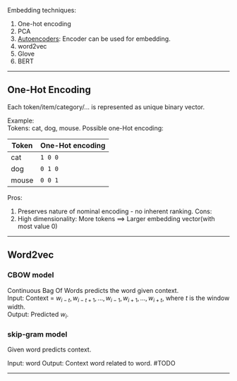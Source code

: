 
Embedding techniques:
1. One-hot encoding
2. PCA
3. [Autoencoders](./Autoencoders.md): Encoder can be used for embedding.
4. word2vec
5. Glove
6. BERT

----
## One-Hot Encoding

Each token/item/category/... is represented as unique binary vector.

Example:  
Tokens: cat, dog, mouse.
Possible one-Hot encoding:

| Token | One-Hot encoding |
| ----- | ---------------- |
| cat   | `1 0 0`          |
| dog   | `0 1 0`          |
| mouse | `0 0 1`          |


Pros:
1. Preserves nature of nominal encoding - no inherent ranking.
Cons:
3. High dimensionality: More tokens $\implies$ Larger embedding vector(with most value 0)

----
## Word2vec

### CBOW model
Continuous Bag Of Words predicts the word given context.  
Input: Context = $w_{i-t},w_{i-t+1},...,w_{i-1},w_{i+1},...,w_{i+t}$, where $t$ is the window width.  
Output: Predicted $w_i$.  

### skip-gram model
Given word predicts context.  

Input: word
Output: Context word related to word.
#TODO

----
